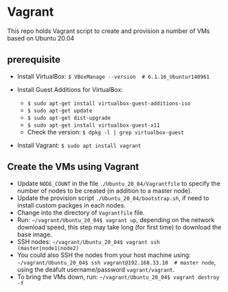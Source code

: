 # Vagrant
This repo holds Vagrant script to create and provision a number of VMs based on Ubuntu 20.04

## prerequisite
   - Install VirtualBox: `$ VBoxManage --version  # 6.1.16_Ubuntur140961`
   - Install Guest Additions for VirtualBox: 
      - `$ sudo apt-get install virtualbox-guest-additions-iso`
      - `$ sudo apt-get update` 
      - `$ sudo apt-get dist-upgrade`
      - `$ sudo apt-get install virtualbox-guest-x11`
      - Check the version: `$ dpkg -l | grep virtualbox-guest`

   - Install Vagrant: `$ sudo apt install vagrant`

## Create the VMs using Vagrant
   - Update `NODE_COUNT` in the file `./Ubuntu_20_04/Vagrantfile` to specify the number of nodes to be created (in addition to a master node).
   - Update the provision script `./Ubuntu_20_04/bootstrap.sh`, if need to install custom packges in each nodes.
   - Change into the directory of `Vagrantfile` file.
   - Run: `~/vagrant/Ubuntu_20_04$ vagrant up`, depending on the network download speed, this step may take long (for first time) to download the base image.
   - SSH nodes: `~/vagrant/Ubuntu_20_04$ vagrant ssh (master|node1|node2)`
   - You could also SSH the nodes from your host machine using: `~/vagrant/Ubuntu_20_04$ ssh vagrant@192.168.33.10  # master node`, using the deafult username/password `vagrant/vagrant`.
   - To bring the VMs down, run: `~/vagrant/Ubuntu_20_04$ vagrant destroy -f`
